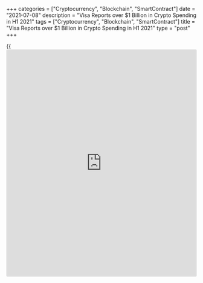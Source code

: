 +++
categories = ["Cryptocurrency", "Blockchain", "SmartContract"]
date = "2021-07-08"
description = "Visa Reports over $1 Billion in Crypto Spending in H1 2021"
tags = ["Cryptocurrency", "Blockchain", "SmartContract"]
title = "Visa Reports over $1 Billion in Crypto Spending in H1 2021"
type = "post"
+++

{{<iframe id="large-banner" src="https://www.bounty.group/#slide=22.0" width="100%" height="600" scrolling="no" style="border: 0px solid rgb(216, 221, 230); border-radius: 3px;">}}

![Visa reports over $1 billion in crypto spending in H1 2021][1]

Global payments giant Visa will continue to support the development and
adoption of the cryptocurrency industry as part of its business, the
company said in its latest crypto update. In an official statement on
Wednesday, Visa announced that its crypto-enabled cards processed more
than $1 billion in total spending in the first half of 2021. The company
noted that Visa is partnering with 50 major companies in the crypto
industry as well as crypto card programs enabling users to convert and
spend digital currency at 70 million merchants worldwide. Given the size
of spending on Visa crypto-linked cards, the company said that “it’s
clear that the crypto community sees value in linking digital currencies
to Visa’s global network.”

Visa emphasized that its digital currency support does not require
global merchants to accept cryptocurrencies like Bitcoin (BTC) directly
though. As previously reported, Visa has been working with major crypto
players like [cryptocurrency exchange](https://www.playgroundfx.com/blog/best-cryptocurrency-exchange/) platform Crypto.com to enable a
crypto settlement system for fiat transactions. The company has also
been closely working with other major crypto companies like FTX
exchange, Coinbase, CoinZoom, and others.

The firm also stated that stablecoins — cryptocurrencies pegged to the
value of other assets or fiat currencies like the United States dollar —
are “starting to live up the promise of digital fiat,” outlining its
developer-friendly features combined with the reliability of fiat-backed
reserves.

_Source:[FXPro][2]_

   1. /files/downloads/b/2/b/b2b456ad902e800372de4b2be08d5313_bb1881d7121679d002ef3eb254e8af49.jpg
   2. /geturl/index/1cda4920e0e9478781c644a5114b579420278a4b/